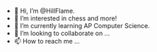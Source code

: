 - 👋 Hi, I’m @HillFlame.
- 👀 I’m interested in chess and more!
- 🌱 I’m currently learning AP Computer Science.
- 💞️ I’m looking to collaborate on ...
- 📫 How to reach me ...

<!---
HillFlame/HillFlame is a ✨ special ✨ repository because its `README.md` (this file) appears on your GitHub profile.
You can click the Preview link to take a look at your changes.
--->
